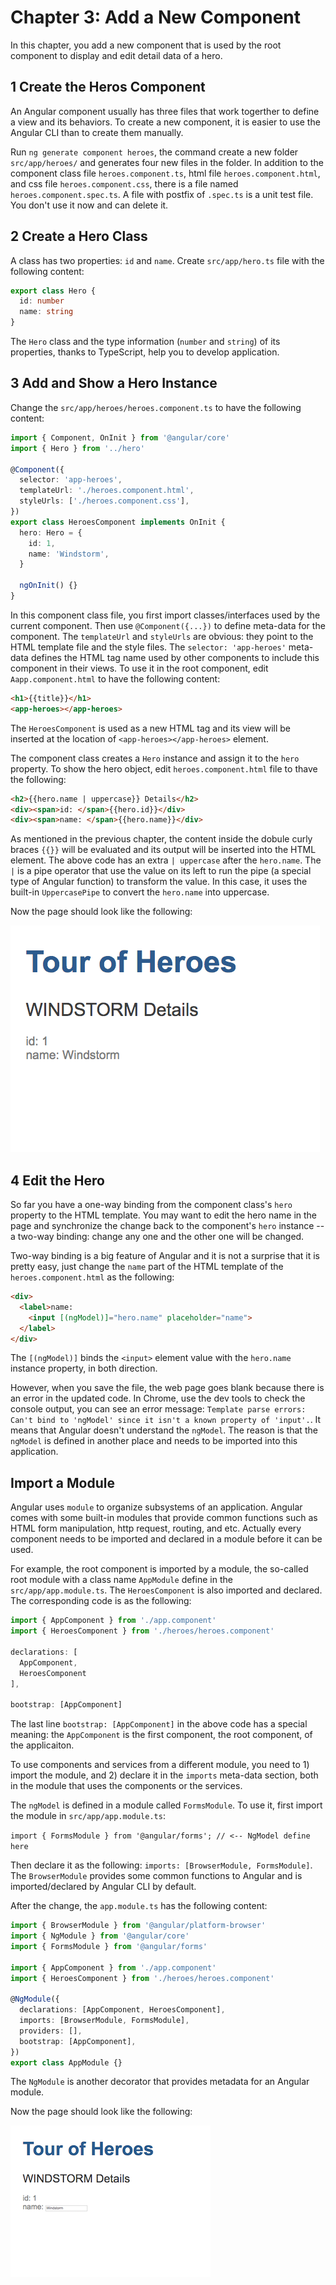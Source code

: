 # Chapter 3: Add a New Component

In this chapter, you add a new component that is used by the root component to display and edit detail data of a hero.

## 1 Create the Heros Component

An Angular component usually has three files that work togerther to define a view and its behaviors. To create a new component, it is easier to use the Angular CLI than to create them manually.

Run `ng generate component heroes`, the command create a new folder `src/app/heroes/` and generates four new files in the folder. In addition to the component class file `heroes.component.ts`, html file `heroes.component.html`, and css file `heroes.component.css`, there is a file named `heroes.component.spec.ts`. A file with postfix of `.spec.ts` is a unit test file. You don't use it now and can delete it.

## 2 Create a Hero Class

A class has two properties: `id` and `name`. Create `src/app/hero.ts` file with the following content:

```ts
export class Hero {
  id: number
  name: string
}
```

The `Hero` class and the type information (`number` and `string`) of its properties, thanks to TypeScript, help you to develop application.

## 3 Add and Show a Hero Instance

Change the `src/app/heroes/heroes.component.ts` to have the following content:

```ts
import { Component, OnInit } from '@angular/core'
import { Hero } from '../hero'

@Component({
  selector: 'app-heroes',
  templateUrl: './heroes.component.html',
  styleUrls: ['./heroes.component.css'],
})
export class HeroesComponent implements OnInit {
  hero: Hero = {
    id: 1,
    name: 'Windstorm',
  }

  ngOnInit() {}
}
```

In this component class file, you first import classes/interfaces used by the current component. Then use `@Component({...})` to define meta-data for the component. The `templateUrl` and `styleUrls` are obvious: they point to the HTML template file and the style files. The `selector: 'app-heroes'` meta-data defines the HTML tag name used by other components to include this component in their views. To use it in the root component, edit `Aapp.component.html` to have the following content:

```html
<h1>{{title}}</h1>
<app-heroes></app-heroes>
```

The `HeroesComponent` is used as a new HTML tag and its view will be inserted at the location of `<app-heroes></app-heroes>` element.

The component class creates a `Hero` instance and assign it to the `hero` property. To show the hero object, edit `heroes.component.html` file to thave the following:

```html
<h2>{{hero.name | uppercase}} Details</h2>
<div><span>id: </span>{{hero.id}}</div>
<div><span>name: </span>{{hero.name}}</div>
```

As mentioned in the previous chapter, the content inside the dobule curly braces `{{}}` will be evaluated and its output will be inserted into the HTML element. The above code has an extra `| uppercase` after the `hero.name`. The `|` is a pipe operator that use the value on its left to run the pipe (a special type of Angular function) to transform the value. In this case, it uses the built-in `UppercasePipe` to convert the `hero.name` into uppercase.

Now the page should look like the following:

![Hero Details Component](./ch03-1.png)

## 4 Edit the Hero

So far you have a one-way binding from the component class's `hero` property to the HTML template. You may want to edit the hero name in the page and synchronize the change back to the component's `hero` instance -- a two-way binding: change any one and the other one will be changed.

Two-way binding is a big feature of Angular and it is not a surprise that it is pretty easy, just change the `name` part of the HTML template of the `heroes.component.html` as the following:

```html
<div>
  <label>name:
    <input [(ngModel)]="hero.name" placeholder="name">
  </label>
</div>
```

The `[(ngModel)]` binds the `<input>` element value with the `hero.name` instance property, in both direction.

However, when you save the file, the web page goes blank because there is an error in the updated code. In Chrome, use the dev tools to check the console output, you can see an error message: `Template parse errors: Can't bind to 'ngModel' since it isn't a known property of 'input'.`. It means that Angular doesn't understand the `ngModel`. The reason is that the `ngModel` is defined in another place and needs to be imported into this application.

## Import a Module

Angular uses `module` to organize subsystems of an application. Angular comes with some built-in modules that provide common functions such as HTML form manipulation, http request, routing, and etc. Actually every component needs to be imported and declared in a module before it can be used.

For example, the root component is imported by a module, the so-called root module with a class name `AppModule` define in the `src/app/app.module.ts`. The `HeroesComponent` is also imported and declared. The corresponding code is as the following:

```ts
import { AppComponent } from './app.component'
import { HeroesComponent } from './heroes/heroes.component'

declarations: [
  AppComponent,
  HeroesComponent
],

bootstrap: [AppComponent]
```

The last line `bootstrap: [AppComponent]` in the above code has a special meaning: the `AppComponent` is the first component, the root component, of the applicaiton.

To use components and services from a different module, you need to 1) import the module, and 2) declare it in the `imports` meta-data section, both in the module that uses the components or the services.

The `ngModel` is defined in a module called `FormsModule`. To use it, first import the module in `src/app/app.module.ts`:

`import { FormsModule } from '@angular/forms'; // <-- NgModel define here`

Then declare it as the following: `imports: [BrowserModule, FormsModule]`. The `BrowserModule` provides some common functions to Angular and is imported/declared by Angular CLI by default.

After the change, the `app.module.ts` has the following content:

```ts
import { BrowserModule } from '@angular/platform-browser'
import { NgModule } from '@angular/core'
import { FormsModule } from '@angular/forms'

import { AppComponent } from './app.component'
import { HeroesComponent } from './heroes/heroes.component'

@NgModule({
  declarations: [AppComponent, HeroesComponent],
  imports: [BrowserModule, FormsModule],
  providers: [],
  bootstrap: [AppComponent],
})
export class AppModule {}
```

The `NgModule` is another decorator that provides metadata for an Angular module.

Now the page should look like the following:

![Hero details two-way](./ch03-2.png)
